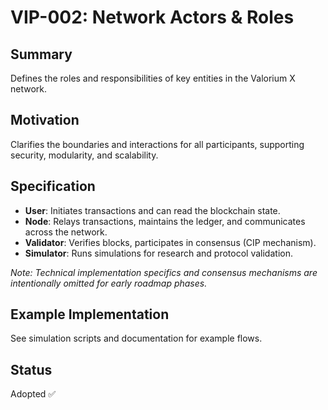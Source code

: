 # VIP-002: Network Actors & Roles

## Summary

Defines the roles and responsibilities of key entities in the Valorium X network.

## Motivation

Clarifies the boundaries and interactions for all participants, supporting security, modularity, and scalability.

## Specification

- **User**: Initiates transactions and can read the blockchain state.
- **Node**: Relays transactions, maintains the ledger, and communicates across the network.
- **Validator**: Verifies blocks, participates in consensus (CIP mechanism).
- **Simulator**: Runs simulations for research and protocol validation.

*Note: Technical implementation specifics and consensus mechanisms are intentionally omitted for early roadmap phases.*

## Example Implementation

See simulation scripts and documentation for example flows.

## Status

Adopted ✅